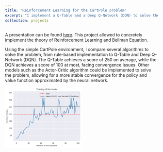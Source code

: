 ```yaml
---
title: "Reinforcement Learning for the CartPole problem"
excerpt: "I implement a Q-Table and a Deep Q-Network (DQN) to solve the CartPole problem<br/><img src='/images/q_table_training.png' width='50%'>"
collection: projects
---
```


A presentation can be found [here](https://thomasloux.github.io/files/rl-cartpole.pdf). This project allowed to concretely implement the theory of Reinforcement Learning and Bellman Equation. 

Using the simple CartPole environment, I compare several algorithms to solve the problem, from rule-based implementation to Q-Table and Deep Q-Network (DQN). The Q-Table achieves a score of 250 on average, while the DQN achieves a score of 100 at most, facing convergence issues. Other models such as the Actor-Critic algorithm could be implemented to solve the problem, allowing for a more stable convergence for the policy and value function approximated by the neural network.

<img src='/images/q_table_training.png' width='50%'>
